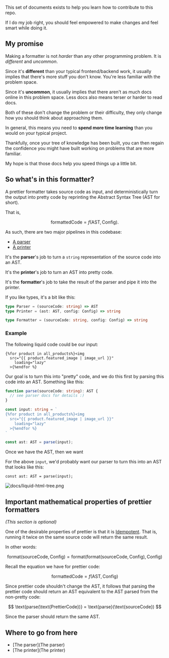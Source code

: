 This set of documents exists to help you learn how to contribute to this repo.

If I do my job right, you should feel empowered to make changes and feel smart while doing it.

## My promise

Making a formatter is not _harder_ than any other programming problem. It is _different_ and _uncommon_. 

Since it's **different** than your typical frontend/backend work, it usually implies that there's more stuff you don't know. You're less familiar with the problem space.

Since it's **uncommon**, it usually implies that there aren't as much docs online in this problem space. Less docs also means terser or harder to read docs.

Both of these don't change the problem or their difficulty, they only change how you should think about approaching them.

In general, this means you need to **spend more time learning** than you would on your typical project. 

Thankfully, once your tree of knowledge has been built, you can then regain the confidence you might have built working on problems that are more familiar.

My hope is that those docs help you speed things up a little bit.

## So what's in this formatter?

A prettier formatter takes source code as input, and deterministically turn the output into pretty code by reprinting the Abstract Syntax Tree (AST for short).

That is, 

$$
\text{formattedCode} = f\left(\text{AST}, \text{Config}\right).
$$

As such, there are two major pipelines in this codebase:

- [A parser](parser.md)
- [A printer](printer.md)

It's the **parser**'s job to turn a `string` representation of the source code into an AST.

It's the **printer**'s job to turn an AST into pretty code.

It's the **formatter**'s job to take the result of the parser and pipe it into the printer.

If you like types, it's a bit like this:

```typescript
type Parser = (sourceCode: string) => AST
type Printer = (ast: AST, config: Config) => string

type Formatter = (sourceCode: string, config: Config) => string
```

### Example

The following liquid code could be our input:

```liquid
{%for product in all_products%}<img
  src="{{ product.featured_image | image_url }}"
    loading="lazy"
  >{%endfor %}
```

Our goal is to turn this into "pretty" code, and we do this first by parsing this code into an AST. Something like this:

```typescript
function parse(sourceCode: string): AST {
  // see parser docs for details :)
}

const input: string = `
{%for product in all_products%}<img
  src="{{ product.featured_image | image_url }}"
    loading="lazy"
  >{%endfor %}
`

const ast: AST = parse(input);
```

Once we have the AST, then we want


For the above `input`, we'd probably want our parser to turn this into an AST that looks like this:

```
const ast: AST = parse(input);
```

![docs/liquid-html-tree.png](../liquid-html-tree.png)

## Important mathematical properties of prettier formatters

_(This section is optional)_

One of the desirable properties of prettier is that it is [Idempotent](https://en.wikipedia.org/wiki/Idempotence). That is, running it twice on the same source code will return the same result.

In other words:

$$
\text{format}\left(\text{sourceCode}, \text{Config}\right) 
= \text{format}\left(
    \text{format}\left(
      \text{sourceCode}, \text{Config}
    \right), 
    \text{Config}
  \right)
$$

Recall the equation we have for prettier code:

$$
\text{formattedCode} = f\left(\text{AST}, \text{Config}\right)
$$

Since prettier code shouldn't change the AST, it follows that parsing the prettier code should return an AST equivalent to the AST parsed from the non-pretty code:

$$
\text{parse(\text{PrettierCode})} = \text{parse}(\text{sourceCode})
$$

Since the parser should return the same AST.

## Where to go from here

- [The parser](The parser)
- [The printer](The printer)
